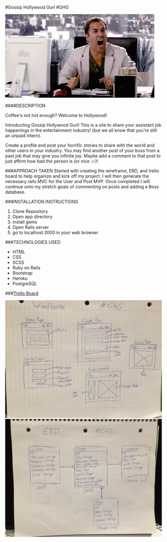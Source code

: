 #Gossip Hollywood Gurl #GHG

![Ari](./assets/ari.png)

####DESCRIPTION
 
Coffee's not hot enough? Welcome to Hollywood!

Introducting Gossip Hollywood Gurl! This is a site to share your assistant job happenings in the entertainment industry! (but we all know that you're still an unpaid intern). 

Create a profile and post your horrific stories to share with the world and other users in your industry. You may find another post of your boss from a past job that may give you infinite joy. Maybe add a comment to that post to just affirm how bad the person is (or nice ☺️)!

###APPROACH TAKEN
Started with creating the wireframe, ERD, and trello board to help organize and kick off my project. I will then generate the necessary rails MVC for the User and Post MVP. Once completed I will continue onto my stretch goals of commenting on posts and adding a Boss database.

###INSTALLATION INSTRUCTIONS
<ol>
<li>Clone Repository</li>
<li>Open app directory</li>
<li>install gems</li>
<li>Open Rails server</li>
<li>go to localhost:3000 in your web browser</li>
</ol>

###TECHNOLOGIES USED
<ul>
<li>HTML</li>
<li>CSS</li>
<li>SCSS</li>
<li>Ruby on Rails</li>
<li>Bootstrap</li>
<li>Heroku</li>
<li>PostgreSQL</li>
</ul>

###<a href="https://trello.com/b/X3rNmUG5/project-2-gossip-hollywood-gurl">Trello Board</a>

![WIREFRAME](./assets/wireframe.JPG)
![ERD](./assets/erd.JPG)